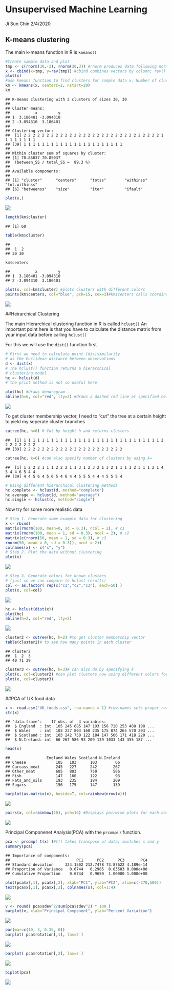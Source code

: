 Unsupervised Machine Learning
================
Ji Sun Chin
2/4/2020

## K-means clustering

The main k-means function in R is `kmeans()`

``` r
#Create sample data and plot 
tmp <- c(rnorm(30,-3), rnorm(30,3)) #rnorm produces data following normal dist. Call for 30 values centered at -3 and 3 respectively
x <- cbind(x=tmp, y=rev(tmp)) #cbind combines vectors by column; rev() reverses dataset
plot(x)
#use kmeans function to find clusters for sample data x. Number of clusters set to 2 and 20 iterations of kmeans algorithm requested.
km <- kmeans(x, centers=2, nstart=20)
km
```

    ## K-means clustering with 2 clusters of sizes 30, 30
    ## 
    ## Cluster means:
    ##           x         y
    ## 1  3.186401 -3.094310
    ## 2 -3.094310  3.186401
    ## 
    ## Clustering vector:
    ##  [1] 2 2 2 2 2 2 2 2 2 2 2 2 2 2 2 2 2 2 2 2 2 2 2 2 2 2 2 2 2 2 1 1 1 1 1 1 1 1
    ## [39] 1 1 1 1 1 1 1 1 1 1 1 1 1 1 1 1 1 1 1 1 1 1
    ## 
    ## Within cluster sum of squares by cluster:
    ## [1] 70.85037 70.85037
    ##  (between_SS / total_SS =  89.3 %)
    ## 
    ## Available components:
    ## 
    ## [1] "cluster"      "centers"      "totss"        "withinss"     "tot.withinss"
    ## [6] "betweenss"    "size"         "iter"         "ifault"

``` r
plot(x,)
```

![](Lecture-9_files/figure-gfm/unnamed-chunk-1-1.png)<!-- -->

``` r
length(km$cluster)
```

    ## [1] 60

``` r
table(km$cluster)
```

    ## 
    ##  1  2 
    ## 30 30

``` r
km$centers
```

    ##           x         y
    ## 1  3.186401 -3.094310
    ## 2 -3.094310  3.186401

``` r
plot(x, col=km$cluster) #plots clusters with different colors
points(km$centers, col="blue", pch=15, cex=3)#km$centers calls coordinates of the cluster centers of km and displays them as large blue squares on the above plot.
```

![](Lecture-9_files/figure-gfm/unnamed-chunk-3-1.png)<!-- -->

\#\#Heirarchical Clustering

The main Hierarchical clustering function in R is called `hclust()` An
important point here is that you have to calculate the distance matrix
from your input data before calling `hclust()`

For this we will use the `dist()` function first

``` r
# First we need to calculate point (dis)similarity
# as the Euclidean distance between observations
d <- dist(x)
# The hclust() function returns a hierarchical
# clustering model
hc <- hclust(d)
# the print method is not so useful here
```

``` r
plot(hc) #draws dendrogram
abline(h=6, col="red", lty=2) #draws a dashed red line at specified height
```

![](Lecture-9_files/figure-gfm/unnamed-chunk-5-1.png)<!-- -->

To get cluster membership vector, I need to “cut” the tree at a certain
height to yield my seperate cluster
    branches

``` r
cutree(hc, h=6) # Cut by height h and returns clusters
```

    ##  [1] 1 1 1 1 1 1 1 1 1 1 1 1 1 1 1 1 1 1 1 1 1 1 1 1 1 1 1 1 1 1 2 2 2 2 2 2 2 2
    ## [39] 2 2 2 2 2 2 2 2 2 2 2 2 2 2 2 2 2 2 2 2 2 2

``` r
cutree(hc, k=6) #can also specify number of clusters by using k=
```

    ##  [1] 1 2 2 2 1 1 1 2 2 2 1 1 3 1 2 3 2 1 3 2 1 1 1 1 2 3 1 1 2 1 4 5 4 4 6 5 4 4
    ## [39] 4 4 5 6 4 5 6 5 4 6 4 4 5 5 5 4 4 4 5 5 5 4

``` r
# Using different hierarchical clustering methods
hc.complete <- hclust(d, method="complete")
hc.average <- hclust(d, method="average")
hc.single <- hclust(d, method="single")
```

Now try for some more realistic data

``` r
# Step 1. Generate some example data for clustering
x <- rbind(
matrix(rnorm(100, mean=0, sd = 0.3), ncol = 2), # c1
matrix(rnorm(100, mean = 1, sd = 0.3), ncol = 2), # c2
matrix(c(rnorm(50, mean = 1, sd = 0.3), # c3
rnorm(50, mean = 0, sd = 0.3)), ncol = 2))
colnames(x) <- c("x", "y")
# Step 2. Plot the data without clustering
plot(x)
```

![](Lecture-9_files/figure-gfm/unnamed-chunk-8-1.png)<!-- -->

``` r
# Step 3. Generate colors for known clusters
# (just so we can compare to hclust results)
col <- as.factor( rep(c("c1","c2","c3"), each=50) )
plot(x, col=col)
```

![](Lecture-9_files/figure-gfm/unnamed-chunk-8-2.png)<!-- -->

``` r
hc <- hclust(dist(x))
plot(hc)
abline(h=2, col="red", lty=2)
```

![](Lecture-9_files/figure-gfm/unnamed-chunk-9-1.png)<!-- -->

``` r
cluster2 <- cutree(hc, h=2) #to get cluster membership vector
table(cluster2)# to see how many points in each cluster
```

    ## cluster2
    ##  1  2  3 
    ## 40 71 39

``` r
cluster3 <- cutree(hc, k=3)# can also do by specifying k
plot(x, col=cluster2) #can plot clusters now using different colors for each cluster
plot(x, col=cluster3)
```

![](Lecture-9_files/figure-gfm/unnamed-chunk-9-2.png)<!-- -->

\#\#PCA of UK food
data

``` r
x <- read.csv("UK_foods.csv", row.names = 1) #row.names sets proper row names to info in 1st column of dataset
str(x)
```

    ## 'data.frame':    17 obs. of  4 variables:
    ##  $ England  : int  105 245 685 147 193 156 720 253 488 198 ...
    ##  $ Wales    : int  103 227 803 160 235 175 874 265 570 203 ...
    ##  $ Scotland : int  103 242 750 122 184 147 566 171 418 220 ...
    ##  $ N.Ireland: int  66 267 586 93 209 139 1033 143 355 187 ...

``` r
head(x)
```

    ##                England Wales Scotland N.Ireland
    ## Cheese             105   103      103        66
    ## Carcass_meat       245   227      242       267
    ## Other_meat         685   803      750       586
    ## Fish               147   160      122        93
    ## Fats_and_oils      193   235      184       209
    ## Sugars             156   175      147       139

``` r
barplot(as.matrix(x), beside=T, col=rainbow(nrow(x)))
```

![](Lecture-9_files/figure-gfm/unnamed-chunk-10-1.png)<!-- -->

``` r
pairs(x, col=rainbow(10), pch=16) #Displays pairwise plots for each combination of countries and correlation in their respective data
```

![](Lecture-9_files/figure-gfm/unnamed-chunk-10-2.png)<!-- -->

Principal Componenet Analysis(PCA) with the `prcomp()` function.

``` r
pca <- prcomp( t(x) )#t() takes transpose of data; switches x and y
summary(pca)
```

    ## Importance of components:
    ##                             PC1      PC2      PC3       PC4
    ## Standard deviation     324.1502 212.7478 73.87622 4.189e-14
    ## Proportion of Variance   0.6744   0.2905  0.03503 0.000e+00
    ## Cumulative Proportion    0.6744   0.9650  1.00000 1.000e+00

``` r
plot(pca$x[,1], pca$x[,2], xlab="PC1", ylab="PC2", xlim=c(-270,500))
text(pca$x[,1], pca$x[,2], colnames(x), col=1:4)
```

![](Lecture-9_files/figure-gfm/unnamed-chunk-11-1.png)<!-- -->

``` r
v <- round( pca$sdev^2/sum(pca$sdev^2) * 100 )
barplot(v, xlab="Principal Component", ylab="Percent Variation")
```

![](Lecture-9_files/figure-gfm/unnamed-chunk-12-1.png)<!-- -->

``` r
par(mar=c(10, 3, 0.35, 0))
barplot( pca$rotation[,1], las=2 )
```

![](Lecture-9_files/figure-gfm/unnamed-chunk-13-1.png)<!-- -->

``` r
barplot( pca$rotation[,2], las=2 )
```

![](Lecture-9_files/figure-gfm/unnamed-chunk-13-2.png)<!-- -->

``` r
biplot(pca)
```

![](Lecture-9_files/figure-gfm/unnamed-chunk-14-1.png)<!-- -->
